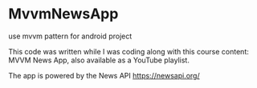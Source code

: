 # MvvmNewsApp
use mvvm pattern for android project 

This code was written while I was coding along with this course content: MVVM News App, also available as a YouTube playlist.

The app is powered by the News API
https://newsapi.org/
